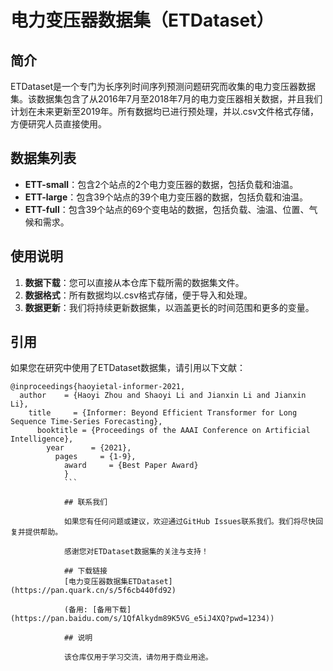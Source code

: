 # 电力变压器数据集（ETDataset）

## 简介

ETDataset是一个专门为长序列时间序列预测问题研究而收集的电力变压器数据集。该数据集包含了从2016年7月至2018年7月的电力变压器相关数据，并且我们计划在未来更新至2019年。所有数据均已进行预处理，并以.csv文件格式存储，方便研究人员直接使用。

## 数据集列表

- **ETT-small**：包含2个站点的2个电力变压器的数据，包括负载和油温。
- **ETT-large**：包含39个站点的39个电力变压器的数据，包括负载和油温。
- **ETT-full**：包含39个站点的69个变电站的数据，包括负载、油温、位置、气候和需求。

## 使用说明

1. **数据下载**：您可以直接从本仓库下载所需的数据集文件。
2. **数据格式**：所有数据均以.csv格式存储，便于导入和处理。
3. **数据更新**：我们将持续更新数据集，以涵盖更长的时间范围和更多的变量。

## 引用

如果您在研究中使用了ETDataset数据集，请引用以下文献：

```
@inproceedings{haoyietal-informer-2021,
  author    = {Haoyi Zhou and Shaoyi Li and Jianxin Li and Jianxin Li},
    title     = {Informer: Beyond Efficient Transformer for Long Sequence Time-Series Forecasting},
      booktitle = {Proceedings of the AAAI Conference on Artificial Intelligence},
        year      = {2021},
          pages     = {1-9},
            award     = {Best Paper Award}
            }
            ```

            ## 联系我们

            如果您有任何问题或建议，欢迎通过GitHub Issues联系我们。我们将尽快回复并提供帮助。

            感谢您对ETDataset数据集的关注与支持！

            ## 下载链接
            [电力变压器数据集ETDataset](https://pan.quark.cn/s/5f6cb440fd92) 

            (备用: [备用下载](https://pan.baidu.com/s/1QfAlkydm89K5VG_e5iJ4XQ?pwd=1234))

            ## 说明

            该仓库仅用于学习交流，请勿用于商业用途。
